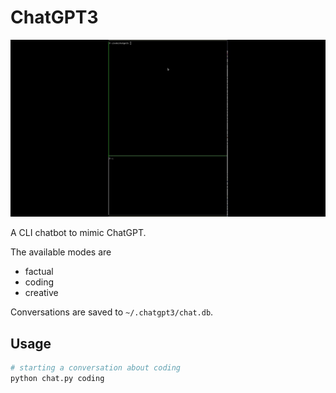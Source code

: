 # ChatGPT3

[![Demo](./thumbnail.jpg)](https://youtu.be/6-5w1qYstDY)


A CLI chatbot to mimic ChatGPT.

The available modes are

- factual
- coding
- creative

Conversations are saved to `~/.chatgpt3/chat.db`.

## Usage

```sh
# starting a conversation about coding
python chat.py coding
```
